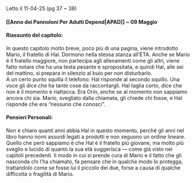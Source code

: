 Letto il 11-04-25 (pg 37 ~ 38)
#### [[Anno dei Pannoloni Per Adulti Depend|APAD]] ~ 09 Maggio

#### Riassunto del capitolo:
In questo capitolo molto breve, poco più di una pagina, viene introdotto Mario, il fratello di Hal. Dormono nella stessa stanza all’ETA. Anche se Mario è il fratello maggiore, non partecipa agli allenamenti come gli altri, viene fatto notare che ha una testa pesante e spropositata, e quindi Hal, alle sei del mattino, si prepara in silenzio al buio per non disturbarlo.  
A un certo punto squilla il telefono: Hal risponde al secondo squillo. Una voce gli dice che ha tante cose da raccontargli. Hal taglia corto, dice che non è il momento e riattacca. Era Orin, anche se al momento non sappiamo ancora chi sia. Mario, svegliato dalla chiamata, gli chiede chi fosse, e Hal risponde che era “nessuno che conosci”.

#### Pensieri Personali:
Non è chiaro quanti anni abbia Hal in questo momento, perché gli anni nel libro hanno nomi assurdi legati a prodotti e non seguono un ordine lineare. Quello che però sappiamo è che Hal è il fratello più giovane, ma molto più sveglio e lucido di quanto la sua età suggerisca — come già visto nei capitoli precedenti. Il modo in cui si prende cura di Mario e il fatto che gli nasconda chi l’ha chiamato, fa pensare che in qualche modo lo protegga, trattandolo come se fosse lui il piccolo dei due, forse a causa di qualche difficoltà o fragilità di Mario.